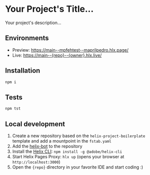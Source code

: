 # Your Project's Title...
Your project's description...

## Environments
- Preview: https://main--mpfehtest--maprilpedro.hlx.page/
- Live: [https://main--{repo}--{owner}.hlx.live/](https://main--mpfehtest--mapril.hlx.page/)

## Installation

```sh
npm i
```

## Tests

```sh
npm tst
```

## Local development

1. Create a new repository based on the `helix-project-boilerplate` template and add a mountpoint in the `fstab.yaml`
1. Add the [helix-bot](https://github.com/apps/helix-bot) to the repository
1. Install the [Helix CLI](https://github.com/adobe/helix-cli): `npm install -g @adobe/helix-cli`
1. Start Helix Pages Proxy: `hlx up` (opens your browser at `http://localhost:3000`)
1. Open the `{repo}` directory in your favorite IDE and start coding :)
